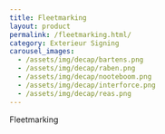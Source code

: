 ```yaml
---
title: Fleetmarking
layout: product
permalink: /fleetmarking.html/
category: Exterieur Signing
carousel_images:
  - /assets/img/decap/bartens.png
  - /assets/img/decap/raben.png
  - /assets/img/decap/nooteboom.png
  - /assets/img/decap/interforce.png
  - /assets/img/decap/reas.png
---
```


Fleetmarking
